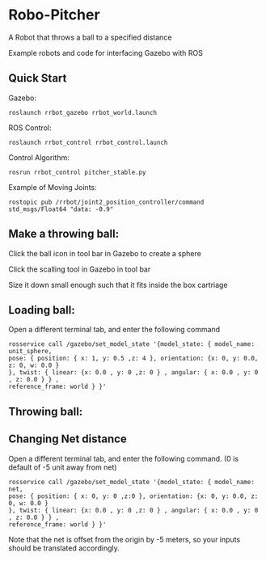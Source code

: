 # Robo-Pitcher
A Robot that throws a ball to a specified distance

Example robots and code for interfacing Gazebo with ROS

## Quick Start

Gazebo:

    roslaunch rrbot_gazebo rrbot_world.launch

ROS Control:

    roslaunch rrbot_control rrbot_control.launch 
    
Control Algorithm:

    rosrun rrbot_control pitcher_stable.py 

Example of Moving Joints:

    rostopic pub /rrbot/joint2_position_controller/command std_msgs/Float64 "data: -0.9"

## Make a throwing ball:
    
   Click the ball icon in tool bar in Gazebo to create a sphere
   
   Click the scalling tool in Gazebo in tool bar
   
   Size it down small enough such that it fits inside the box cartriage
   
## Loading ball:

   Open a different terminal tab, and enter the following command

    rosservice call /gazebo/set_model_state '{model_state: { model_name: unit_sphere, 
    pose: { position: { x: 1, y: 0.5 ,z: 4 }, orientation: {x: 0, y: 0.0, z: 0, w: 0.0 }
    }, twist: { linear: {x: 0.0 , y: 0 ,z: 0 } , angular: { x: 0.0 , y: 0 , z: 0.0 } } , 
    reference_frame: world } }'
    
## Throwing ball:


## Changing Net distance
   Open a different terminal tab, and enter the following command. (0 is default of -5 unit away from net)
   
    rosservice call /gazebo/set_model_state '{model_state: { model_name: net, 
    pose: { position: { x: 0, y: 0 ,z:0 }, orientation: {x: 0, y: 0.0, z: 0, w: 0.0 }
    }, twist: { linear: {x: 0.0 , y: 0 ,z: 0 } , angular: { x: 0.0 , y: 0 , z: 0.0 } } , 
    reference_frame: world } }'

   Note that the net is offset from the origin by -5 meters, so your inputs should be translated accordingly.

